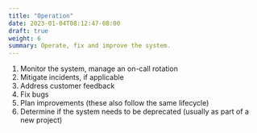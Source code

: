 ```yaml
---
title: "Operation"
date: 2023-01-04T08:12:47-08:00
draft: true
weight: 6
summary: Operate, fix and improve the system.
---
```


1. Monitor the system, manage an on-call rotation
2. Mitigate incidents, if applicable
3. Address customer feedback
4. Fix bugs
5. Plan improvements (these also follow the same lifecycle)
6. Determine if the system needs to be deprecated (usually as part of a new project)